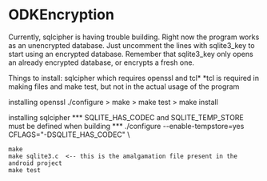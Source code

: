 # ODKEncryption

Currently, sqlcipher is having trouble building. 
Right now the program works as an unencrypted database.
Just uncomment the lines with sqlite3_key to start using an encrypted database.
Remember that sqlite3_key only opens an already encrypted database, or encrypts a fresh one.

Things to install: 
sqlcipher
	which requires openssl and tcl*
	*tcl is required in making files and make test, but not in the actual usage of the program
	
installing openssl
	./configure > make > make test > make install

installing sqlcipher
	*** SQLITE_HAS_CODEC and SQLITE_TEMP_STORE must be defined when building ***
	./configure --enable-tempstore=yes CFLAGS="-DSQLITE_HAS_CODEC" \
	
	make
	make sqlite3.c  <-- this is the amalgamation file present in the android project
	make test 
